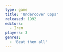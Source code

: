 ```yaml
---
type: game
title: 'Undercover Cops'
released: 1992
editors: 
  - Irem
players: 3
genres:
  - 'Beat them all'
---
```

